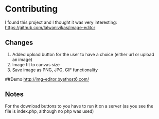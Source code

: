 # Contributing
I found this project and I thought it was very interesting:
https://github.com/lalwanivikas/image-editor

## Changes
1. Added upload button for the user to have a choice (either url or upload an image)
2. Image fit to canvas size
3. Save image as PNG, JPG, GIF functionality

##Demo
http://img-editor.byethost6.com/

## Notes
For the download buttons to you have to run it on a server (as you see the file is index.php, although no php was used)